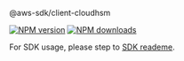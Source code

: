 @aws-sdk/client-cloudhsm

[![NPM version](https://img.shields.io/npm/v/@aws-sdk/client-cloudhsm/beta.svg)](https://www.npmjs.com/package/@aws-sdk/client-cloudhsm)
[![NPM downloads](https://img.shields.io/npm/dm/@aws-sdk/client-cloudhsm.svg)](https://www.npmjs.com/package/@aws-sdk/client-cloudhsm)

For SDK usage, please step to [SDK reademe](https://github.com/aws/aws-sdk-js-v3).
